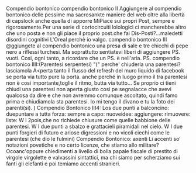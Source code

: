Compendio bontonico
compendio bontonico II
Aggiungere al compendio bontonico delle pessime ma sacrosankte maniere del web oltre alla libertà di capslock anche quella di apporre MiPiace sui propri Post, sempre e rigorosamente.Per una serie di cortocircuiti lolologici ci mancherebbe altro che uno posta e non gli piace il proprio post.che fai Dis-Posti?...maledetti disordini cognitivi
L'Oreal perchè io valgo.
compendio bontonico III
@ggiungete al compendio bontonico una presa di sale e tre chicchi di pepe nero a riflessi turchesi.
Ma soprattutto sentiatevi liberi di aggiungere PS. vuoti.
Cosi, ogni tanto, a ricordare che un PS. è nell'aria.
PS.
compendio bontonico IIII:(Parentesi serpentesi)
"(" perche' chiuderla una parentesi? lasciamola A<perta tanto il flusso del refresh del muro liquido di facebook se porta via tutto pure la porta.
anche perché in luogo primo il tra parentesi non è cosi importante,toglie il ritmo, butta via tutto...
Se proprio ci tieni chiudi una parentesi non aperta giusto cosi pe segnalacce che avevi qualcosa da dire e che non avremmo comunque ascoltato,
quindi famo prima e chiudiamola sta parentesi.
Io mi tengo il divano e tu la foto dei parenti(si).
)
Compendio Bontonico III4:
Los due punti a balconcino:
duepuntare a tutta forza:
sempre a capo:
nuoveidee:
aggiungere:
rimuovere:
liste:
W i 2pois,che no richiede chiusure come quelle babbione delle parentesi.
W I due punti a sbalzo e grattacieli piramidali nel cielo.
W I due punti forgieri di futuro e ariose digressioni e no vicoli ciechi come le parentesi (che dio le fulmini)
Compendio Bontonico: axenti
Li accenti so’ notazioni povetiche e no certo licenze, che stiamo allo militare? Ocoanc'oppure chiedimenti a livello di bolla papale fiscale di prestito di virgole virgolette e valvassini sintattici, ma chi siamo per scherziamo sui fanti gli elefanti e poi temiamo accenti stranieri.
